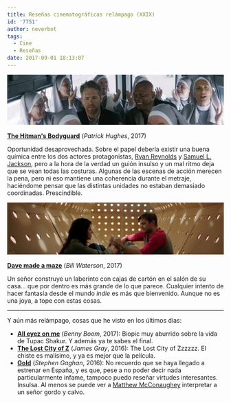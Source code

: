 ```yaml
---
title: Reseñas cinematográficas relámpago (XXIX)
id: '7751'
author: neverbot
tags:
  - Cine
  - Reseñas
date: 2017-09-01 18:13:07
---
```


![](./resenas-cinematograficas-relampago-xxix/the_hitmans_bodyguard.png)

**[The Hitman's Bodyguard](http://www.imdb.com/title/tt1959563/)** (_Patrick Hughes_, 2017)

Oportunidad desaprovechada. Sobre el papel debería existir una buena química entre los dos actores protagonistas, [Ryan Reynolds](http://www.imdb.com/name/nm0005351/?ref_=tt_cl_t2) y [Samuel L. Jackson](http://www.imdb.com/name/nm0000168), pero a la hora de la verdad un guión insulso y un mal ritmo deja que se vean todas las costuras. Algunas de las escenas de acción merecen la pena, pero ni eso mantiene una coherencia durante el metraje, haciéndome pensar que las distintas unidades no estaban demasiado coordinadas. Prescindible.

![](./resenas-cinematograficas-relampago-xxix/dave_made_a_maze.png)

**[Dave made a maze](http://www.imdb.com/title/tt4457344/)** (_Bill Waterson_, 2017)

Un señor construye un laberinto con cajas de cartón en el salón de su casa... que por dentro es más grande de lo que parece. Cualquier intento de hacer fantasía desde el mundo _indie_ es más que bienvenido. Aunque no es una joya, a tope con estas cosas.

* * *

Y aún más relámpago, cosas que he visto en los últimos días:

*   **[All eyez on me](http://www.imdb.com/title/tt1666185)** (_Benny Boom_, 2017): Biopic muy aburrido sobre la vida de Tupac Shakur. Y además ya te sabes el final.
*   **[The Lost City of Z](http://www.imdb.com/title/tt1212428)** (_James Gray_, 2016): The Lost City of Zzzzzz. El chiste es malísimo, y ya es mejor que la película.
*   **[Gold](http://www.imdb.com/title/tt1800302)** (_Stephen Gaghan_, 2016): No recuerdo que se haya llegado a estrenar en España, y es que, pese a no poder decir nada particularmente infame, tampoco puedo reseñar virtudes interesantes. Insulsa. Al menos se puede ver a [Matthew McConaughey](http://www.imdb.com/name/nm0000190) interpretar a un señor gordo y calvo.
